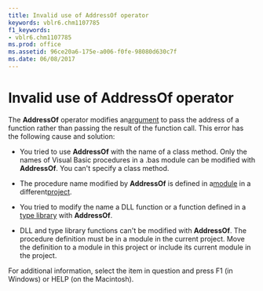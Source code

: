 ```yaml
---
title: Invalid use of AddressOf operator
keywords: vblr6.chm1107785
f1_keywords:
- vblr6.chm1107785
ms.prod: office
ms.assetid: 96ce20a6-175e-a006-f0fe-98080d630c7f
ms.date: 06/08/2017
---
```



# Invalid use of AddressOf operator

The **AddressOf** operator modifies an[argument](vbe-glossary.md) to pass the address of a function rather than passing the result of the function call. This error has the following cause and solution:



- You tried to use **AddressOf** with the name of a class method. Only the names of Visual Basic procedures in a .bas module can be modified with **AddressOf**. You can't specify a class method.
    
- The procedure name modified by **AddressOf** is defined in a[module](vbe-glossary.md) in a different[project](vbe-glossary.md).
    
- You tried to modify the name a DLL function or a function defined in a [type library](vbe-glossary.md) with **AddressOf**.
    
- DLL and type library functions can't be modified with **AddressOf**. The procedure definition must be in a module in the current project. Move the definition to a module in this project or include its current module in the project.
    

For additional information, select the item in question and press F1 (in Windows) or HELP (on the Macintosh).

